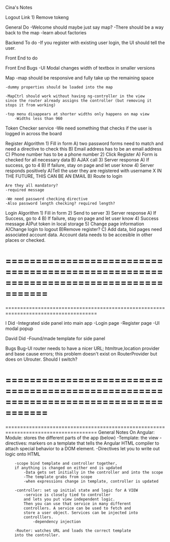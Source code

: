 Cina's Notes



Logout Link
    1) Remove tokeng
    
    
General Do
    -Welcome should maybe just say map?
    -There should be a way back to the map
    -learn about factories
    
    
    
Backend To do
    -If you register with existing user login, the UI should tell the user.
    
    
Front End to do

Front End Bugs
    -UI Modal changes width of textbox in smaller versions


Map
    -map should be responsive and fully take up the remaining space
    
    -dummy properties should be loaded into the map
    
    -MapCtrl should work without having ng-controller in the view
    since the router already assigns the controller (but removing it
    stops it from working)
    
    -top menu disappears at shorter widths only happens on map view
        -Widths less than 960

Token Checker service
    -We need something that checks if the user is logged in across the board
    
    
Register Algorithm
    1) Fill in form
        A) two password forms need to match and need a directive to check this
        B) Email address has to be an email address
        C) Phone number has to be a phone number
    2) Click Register
        A) Form is checked for all necessary data
        B) AJAX call
    3) Server response
        A) If success, go to 4
        B) If failure, stay on page and let user know
    4) Server responds positively
        A)Tell the user they are registered with username X
         IN THE FUTURE, THIS CAN BE AN EMAIL
        B) Route to login
    
    Are they all mandatory?
    -required message
    
    -We need password checking directive
    -Also password length checking? required length?
    
        
Login Algorithm
    1) Fill in form
    2) Send to server
    3) Server response
        A) If Success, go to 4
        B) If failure, stay on page and let user know
    4) Success message
        A)Put token in local storage
    5) Change page information
            A)Change login to logout
            B)Remove register?
            C) Add data, bid pages need associated account data.
            Account data needs to be accesible in other places or checked.
            

    
    
=====================================================================================        
=====================================================================================        
=====================================================================================
    
I Did
    -Integrated side panel into main app
    -Login page
    -Register page
    -UI modal popup
    
David Did
    -Found/made template for side panel




Bugs
    Bug-UI router needs to have a nicer URL; htmltrue,location provider
        and base cause errors; this problem doesn't exist on RouterProvider
        but does on UIrouter. Should I switch?
        
        
        
        
=====================================================================================        
=====================================================================================        
=====================================================================================
General Notes On Angular:
    Module: stores the different parts of the app (below)
        -Template: the view
            -directives: markers on a template
            that tells the Angular HTML compiler
            to attach special behavior
            to a DOM element.
            -Directives let you to write out logic onto HTML    
    
        -scope bind template and controller together,
        if anything is changed on either end is updated
            -Data gets set initially in the controller and into the scope
            -The template grabs from scope
            -when expressions change in template, controller is updated
    
        -controller: set up initial state and logic for A VIEW
            -service is closely tied to controller
            and lets you put view independent logic.
            Then you can use that service in many different
            controllers. A service can be used to fetch and
            store a user object. Services can be injected into
            controlllers.
                -dependency injection
    
        -Router: watches URL and loads the correct template
        into the controller.
        
        
        

    
